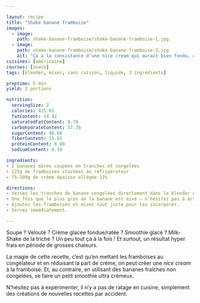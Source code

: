 ```yaml
---

layout: recipe
title: "Shake banane framboise"
images:
  - image:
    path: shake-banane-framboise/shake-banane-framboise-1.jpg
  - image:
    path: shake-banane-framboise/shake-banane-framboise-2.jpg
    alt: "Ça a la consistance d’une nice cream qui aurait bien fondu, ça reste onctueux et riche en bouche, et ça peut même se manger à la cuillère"
cuisines: [américaine]
courses: [snack]
tags: [blender, mixer, sans cuisson, liquide, 3 ingrédients]

preptime: 5 min
yield: 2 portions

nutrition:
  servingSize: 2
  calories: 425.01
  fatContent: 14.42
  saturatedFatContent: 9.78
  carbohydrateContent: 57.70
  sugarContent: 46.66
  fiberContent: 15.82
  proteinContent: 6.80
  sodiumContent: 0.10

ingredients:
- 2 bananes mûres coupées en tranches et congelées
- 125g de framboises stockées au réfrigérateur
- 75–100g de crème épaisse allégée 12%

directions:
- Versez les tranches de banane congelées directement dans le blender et commencez à mixer. Il faut que votre blender puisse tourner à haute vitesse ou, à défaut, dispose d’une fonction pour piller la glace.
- Une fois que le plus gros de la banane est mixé – n’hésitez pas à arrêter le blender pour racler les bords –, ajoutez la crème épaisse et continuez à mixer. jusqu’à obtenir une consistance soft-serve.
- Ajoutez les framboises et mixez tout juste pour les incorporer.
- Servez immédiatement.

---
```


Soupe&nbsp;? Velouté&nbsp;? Crème glacée fondue/ratée&nbsp;? Smoothie glacé&nbsp;? Milk-Shake de la triche&nbsp;? Un peu tout ça à la fois&nbsp;! Et surtout, un résultat hyper frais en période de grosses chaleurs.

La magie de cette recette, c’est qu’en mettant les framboises au congélateur et en réduisant la part de crème, on peut créer une <i lang="en">nice cream</i> à la framboise. Et, au contraire, en utilisant des bananes fraîches non congelées, se faire un petit smoothie ultra crémeux. 

N’hésitez pas à expérimenter, il n’y a pas de ratage en cuisine, simplement des créations de nouvelles recettes par accident.